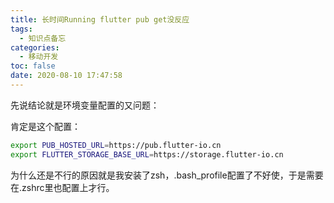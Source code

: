 ```yaml
---
title: 长时间Running flutter pub get没反应
tags:
  - 知识点备忘
categories:
  - 移动开发
toc: false
date: 2020-08-10 17:47:58
---
```


先说结论就是环境变量配置的又问题：

肯定是这个配置：
```bash
export PUB_HOSTED_URL=https://pub.flutter-io.cn
export FLUTTER_STORAGE_BASE_URL=https://storage.flutter-io.cn
```

为什么还是不行的原因就是我安装了zsh，.bash_profile配置了不好使，于是需要在.zshrc里也配置上才行。
